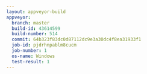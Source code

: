 ```yaml
---
layout: appveyor-build
appveyor:
  branch: master
  build-id: 43614599
  build-number: 514
  commit: 64b323f83dc0d87112dc9e3a30dc4f8ea31933f1
  job-id: pjdrhnpablm8cucm
  job-number: 1
  os-name: Windows
  test-result: 1
---
```

